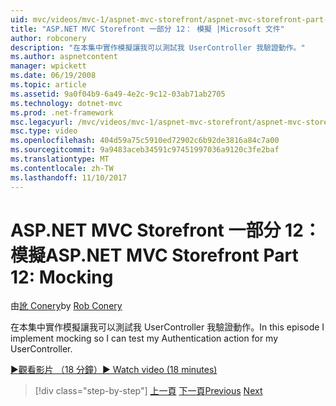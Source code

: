```yaml
---
uid: mvc/videos/mvc-1/aspnet-mvc-storefront/aspnet-mvc-storefront-part-12-mocking
title: "ASP.NET MVC Storefront 一部分 12： 模擬 |Microsoft 文件"
author: robconery
description: "在本集中實作模擬讓我可以測試我 UserController 我驗證動作。"
ms.author: aspnetcontent
manager: wpickett
ms.date: 06/19/2008
ms.topic: article
ms.assetid: 9a0f04b9-6a49-4e2c-9c12-03ab71ab2705
ms.technology: dotnet-mvc
ms.prod: .net-framework
msc.legacyurl: /mvc/videos/mvc-1/aspnet-mvc-storefront/aspnet-mvc-storefront-part-12-mocking
msc.type: video
ms.openlocfilehash: 404d59a75c5910ed72902c6b92de3816a84c7a00
ms.sourcegitcommit: 9a9483aceb34591c97451997036a9120c3fe2baf
ms.translationtype: MT
ms.contentlocale: zh-TW
ms.lasthandoff: 11/10/2017
---
```

<a name="aspnet-mvc-storefront-part-12-mocking"></a><span data-ttu-id="9705d-103">ASP.NET MVC Storefront 一部分 12： 模擬</span><span class="sxs-lookup"><span data-stu-id="9705d-103">ASP.NET MVC Storefront Part 12: Mocking</span></span>
====================
<span data-ttu-id="9705d-104">由[訛 Conery](https://github.com/robconery)</span><span class="sxs-lookup"><span data-stu-id="9705d-104">by [Rob Conery](https://github.com/robconery)</span></span>

<span data-ttu-id="9705d-105">在本集中實作模擬讓我可以測試我 UserController 我驗證動作。</span><span class="sxs-lookup"><span data-stu-id="9705d-105">In this episode I implement mocking so I can test my Authentication action for my UserController.</span></span>

[<span data-ttu-id="9705d-106">&#9654;觀看影片 （18 分鐘）</span><span class="sxs-lookup"><span data-stu-id="9705d-106">&#9654; Watch video (18 minutes)</span></span>](https://channel9.msdn.com/Blogs/ASP-NET-Site-Videos/aspnet-mvc-storefront-part-12-mocking)

>[!div class="step-by-step"]
<span data-ttu-id="9705d-107">[上一頁](aspnet-mvc-storefront-part-11-hooking-up-the-shopping-cart-and-using-components.md)
[下一頁](aspnet-mvc-storefront-part-13-dependency-injection.md)</span><span class="sxs-lookup"><span data-stu-id="9705d-107">[Previous](aspnet-mvc-storefront-part-11-hooking-up-the-shopping-cart-and-using-components.md)
[Next](aspnet-mvc-storefront-part-13-dependency-injection.md)</span></span>
